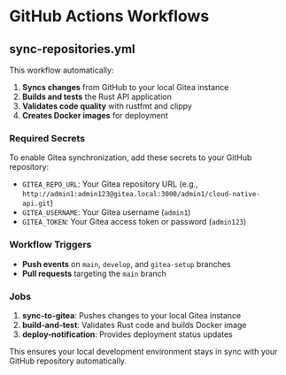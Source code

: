 # GitHub Actions Workflows

## sync-repositories.yml

This workflow automatically:

1. **Syncs changes** from GitHub to your local Gitea instance
2. **Builds and tests** the Rust API application
3. **Validates code quality** with rustfmt and clippy
4. **Creates Docker images** for deployment

### Required Secrets

To enable Gitea synchronization, add these secrets to your GitHub repository:

- `GITEA_REPO_URL`: Your Gitea repository URL (e.g., `http://admin1:admin123@gitea.local:3000/admin1/cloud-native-api.git`)
- `GITEA_USERNAME`: Your Gitea username (`admin1`)
- `GITEA_TOKEN`: Your Gitea access token or password (`admin123`)

### Workflow Triggers

- **Push events** on `main`, `develop`, and `gitea-setup` branches
- **Pull requests** targeting the `main` branch

### Jobs

1. **sync-to-gitea**: Pushes changes to your local Gitea instance
2. **build-and-test**: Validates Rust code and builds Docker image
3. **deploy-notification**: Provides deployment status updates

This ensures your local development environment stays in sync with your GitHub repository automatically.
